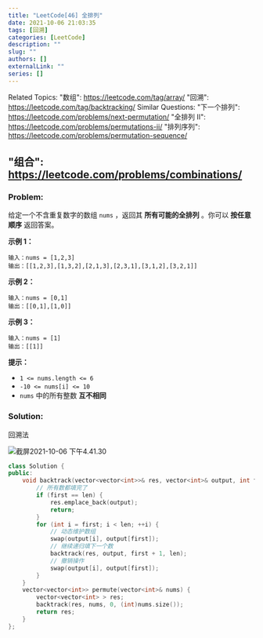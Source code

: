 ```yaml
---
title: "LeetCode[46] 全排列"
date: 2021-10-06 21:03:35
tags: [回溯]
categories: [LeetCode]
description: ""
slug: ""
authors: []
externalLink: ""
series: []
---
```


Related Topics:
  "数组": https://leetcode.com/tag/array/
  "回溯": https://leetcode.com/tag/backtracking/
Similar Questions:
  "下一个排列": https://leetcode.com/problems/next-permutation/
  "全排列 II": https://leetcode.com/problems/permutations-ii/
  "排列序列": https://leetcode.com/problems/permutation-sequence/

  "组合": https://leetcode.com/problems/combinations/
---

### Problem:

给定一个不含重复数字的数组 `nums` ，返回其 **所有可能的全排列** 。你可以 **按任意顺序** 返回答案。

**示例 1：**

```
输入：nums = [1,2,3]
输出：[[1,2,3],[1,3,2],[2,1,3],[2,3,1],[3,1,2],[3,2,1]]
```

**示例 2：**

```
输入：nums = [0,1]
输出：[[0,1],[1,0]]
```

**示例 3：**

```
输入：nums = [1]
输出：[[1]]
```

**提示：**

- `1 <= nums.length <= 6`
- `-10 <= nums[i] <= 10`
- `nums` 中的所有整数 **互不相同**

<!--more-->

### Solution:

回溯法

![截屏2021-10-06 下午4.41.30](https://i.loli.net/2021/10/06/jnuBkRLlzZeCvo8.png)

```c++
class Solution {
public:
    void backtrack(vector<vector<int>>& res, vector<int>& output, int first, int len){
        // 所有数都填完了
        if (first == len) {
            res.emplace_back(output);
            return;
        }
        for (int i = first; i < len; ++i) {
            // 动态维护数组
            swap(output[i], output[first]);
            // 继续递归填下一个数
            backtrack(res, output, first + 1, len);
            // 撤销操作
            swap(output[i], output[first]);
        }
    }
    vector<vector<int>> permute(vector<int>& nums) {
        vector<vector<int> > res;
        backtrack(res, nums, 0, (int)nums.size());
        return res;
    }
};
```

